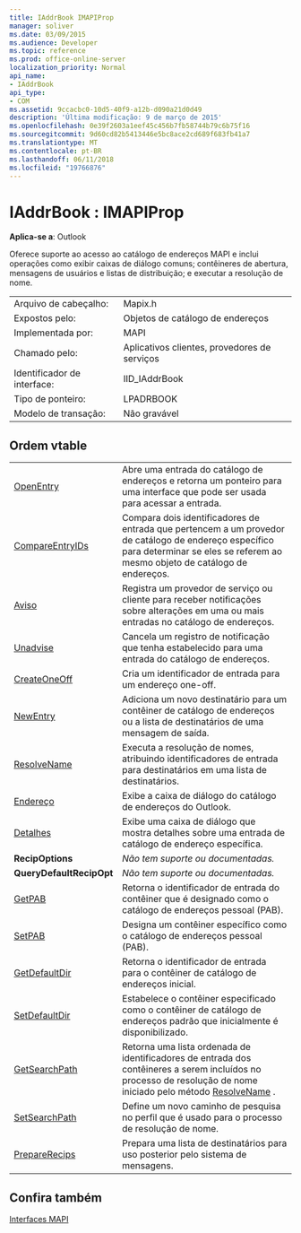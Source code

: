 ```yaml
---
title: IAddrBook IMAPIProp
manager: soliver
ms.date: 03/09/2015
ms.audience: Developer
ms.topic: reference
ms.prod: office-online-server
localization_priority: Normal
api_name:
- IAddrBook
api_type:
- COM
ms.assetid: 9ccacbc0-10d5-40f9-a12b-d090a21d0d49
description: 'Última modificação: 9 de março de 2015'
ms.openlocfilehash: 0e39f2603a1eef45c456b7fb58744b79c6b75f16
ms.sourcegitcommit: 9d60cd82b5413446e5bc8ace2cd689f683fb41a7
ms.translationtype: MT
ms.contentlocale: pt-BR
ms.lasthandoff: 06/11/2018
ms.locfileid: "19766876"
---
```

# <a name="iaddrbook--imapiprop"></a>IAddrBook : IMAPIProp

  
  
**Aplica-se a**: Outlook 
  
Oferece suporte ao acesso ao catálogo de endereços MAPI e inclui operações como exibir caixas de diálogo comuns; contêineres de abertura, mensagens de usuários e listas de distribuição; e executar a resolução de nome.
  
|||
|:-----|:-----|
|Arquivo de cabeçalho:  <br/> |Mapix.h  <br/> |
|Expostos pelo:  <br/> |Objetos de catálogo de endereços  <br/> |
|Implementada por:  <br/> |MAPI  <br/> |
|Chamado pelo:  <br/> |Aplicativos clientes, provedores de serviços  <br/> |
|Identificador de interface:  <br/> |IID_IAddrBook  <br/> |
|Tipo de ponteiro:  <br/> |LPADRBOOK  <br/> |
|Modelo de transação:  <br/> |Não gravável  <br/> |
   
## <a name="vtable-order"></a>Ordem vtable

|||
|:-----|:-----|
|[OpenEntry](iaddrbook-openentry.md) <br/> |Abre uma entrada do catálogo de endereços e retorna um ponteiro para uma interface que pode ser usada para acessar a entrada.  <br/> |
|[CompareEntryIDs](iaddrbook-compareentryids.md) <br/> |Compara dois identificadores de entrada que pertencem a um provedor de catálogo de endereço específico para determinar se eles se referem ao mesmo objeto de catálogo de endereços.  <br/> |
|[Aviso](iaddrbook-advise.md) <br/> |Registra um provedor de serviço ou cliente para receber notificações sobre alterações em uma ou mais entradas no catálogo de endereços.  <br/> |
|[Unadvise](iaddrbook-unadvise.md) <br/> |Cancela um registro de notificação que tenha estabelecido para uma entrada do catálogo de endereços.  <br/> |
|[CreateOneOff](iaddrbook-createoneoff.md) <br/> |Cria um identificador de entrada para um endereço one-off.  <br/> |
|[NewEntry](iaddrbook-newentry.md) <br/> |Adiciona um novo destinatário para um contêiner de catálogo de endereços ou a lista de destinatários de uma mensagem de saída.  <br/> |
|[ResolveName](iaddrbook-resolvename.md) <br/> |Executa a resolução de nomes, atribuindo identificadores de entrada para destinatários em uma lista de destinatários.  <br/> |
|[Endereço](iaddrbook-address.md) <br/> |Exibe a caixa de diálogo do catálogo de endereços do Outlook.  <br/> |
|[Detalhes](iaddrbook-details.md) <br/> |Exibe uma caixa de diálogo que mostra detalhes sobre uma entrada de catálogo de endereço específica.  <br/> |
|**RecipOptions** <br/> | *Não tem suporte ou documentadas.*  <br/> |
|**QueryDefaultRecipOpt** <br/> | *Não tem suporte ou documentadas.*  <br/> |
|[GetPAB](iaddrbook-getpab.md) <br/> |Retorna o identificador de entrada do contêiner que é designado como o catálogo de endereços pessoal (PAB).  <br/> |
|[SetPAB](iaddrbook-setpab.md) <br/> |Designa um contêiner específico como o catálogo de endereços pessoal (PAB).  <br/> |
|[GetDefaultDir](iaddrbook-getdefaultdir.md) <br/> |Retorna o identificador de entrada para o contêiner de catálogo de endereços inicial.  <br/> |
|[SetDefaultDir](iaddrbook-setdefaultdir.md) <br/> |Estabelece o contêiner especificado como o contêiner de catálogo de endereços padrão que inicialmente é disponibilizado.  <br/> |
|[GetSearchPath](iaddrbook-getsearchpath.md) <br/> |Retorna uma lista ordenada de identificadores de entrada dos contêineres a serem incluídos no processo de resolução de nome iniciado pelo método [ResolveName](iaddrbook-resolvename.md) .  <br/> |
|[SetSearchPath](iaddrbook-setsearchpath.md) <br/> |Define um novo caminho de pesquisa no perfil que é usado para o processo de resolução de nome.  <br/> |
|[PrepareRecips](iaddrbook-preparerecips.md) <br/> |Prepara uma lista de destinatários para uso posterior pelo sistema de mensagens.  <br/> |
   
## <a name="see-also"></a>Confira também



[Interfaces MAPI](mapi-interfaces.md)

